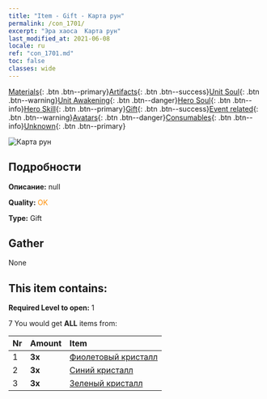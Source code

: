 ```yaml
---
title: "Item - Gift - Карта рун"
permalink: /con_1701/
excerpt: "Эра хаоса  Карта рун"
last_modified_at: 2021-06-08
locale: ru
ref: "con_1701.md"
toc: false
classes: wide
---
```

 [Materials](/ItemsRU/){: .btn .btn--primary}[Artifacts](/ItemsRU/Artifacts/){: .btn .btn--success}[Unit Soul](/ItemsRU/UnitSoul/){: .btn .btn--warning}[Unit Awakening](/ItemsRU/UnitAwakening/){: .btn .btn--danger}[Hero Soul](/ItemsRU/HeroSoul/){: .btn .btn--info}[Hero Skill](/ItemsRU/HeroSkill/){: .btn .btn--primary}[Gift](/ItemsRU/Gift/){: .btn .btn--success}[Event related](/ItemsRU/Events/){: .btn .btn--warning}[Avatars](/ItemsRU/Avatars/){: .btn .btn--danger}[Consumables](/ItemsRU/Consumables/){: .btn .btn--info}[Unknown](/ItemsRU/Unknown/){: .btn .btn--primary}

 ![Карта рун](/images/t/i_907317.png)

## Подробности
 **Описание:** null

 **Quality:** <span style="color: #FF8C00">OK</span>

 **Type:** Gift

## Gather

  None

## This item contains:

 **Required Level to open:** 1

 7 You would get **ALL** items  from:

  | Nr | Amount |     Item    |
  |:---|:-------|:------------|
  | 1 |  **3x** | [Фиолетовый кристалл](/ItemsRU/con_720/) |  | 
  | 2 |  **3x** | [Синий кристалл](/ItemsRU/con_716/) |  | 
  | 3 |  **3x** | [Зеленый кристалл](/ItemsRU/con_711/) |  | 

